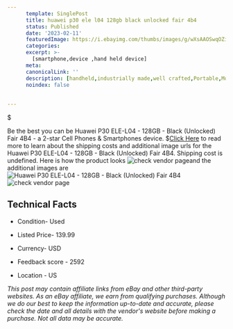 ```yaml
---
      template: SinglePost
      title: huawei p30 ele l04 128gb black unlocked fair 4b4
      status: Published
      date: '2023-02-11'
      featuredImage: https://i.ebayimg.com/thumbs/images/g/wXsAAOSwqOZizI52/s-l225.jpg
      categories: 
      excerpt: >-
        [smartphone,device ,hand held device]
      meta:
      canonicalLink: ''
      description: [handheld,industrially made,well crafted,Portable,Mobile,Compact,Convenient,Lightweight,Maneuverable,Man-portable,Miniature,Carriable,Hand-held,Light,Holdable,Transportable,Mobile device,Pocket-sized,On-the-go,Wireless,Cordless,Compact size,Convenient size, smartphone,device ,hand held device]
      noindex: false
      
        
---
```

$

Be the best you can be Huawei P30 ELE-L04 - 128GB - Black (Unlocked) Fair 4B4 - a 2-star Cell Phones & Smartphones device.
$[Click Here](https://www.ebay.com/itm/275584467654?hash=item402a1d42c6%3Ag%3AwXsAAOSwqOZizI52&mkevt=1&mkcid=1&mkrid=711-53200-19255-0&campid=%253CePNCampaignId%253E&customid=%253CreferenceId%253E&toolid=10049) to read more to learn about the shipping costs and additional image urls for the Huawei P30 ELE-L04 - 128GB - Black (Unlocked) Fair 4B4. Shipping cost is undefined. Here is how the product looks ![check vendor page](https://i.ebayimg.com/thumbs/images/g/wXsAAOSwqOZizI52/s-l225.jpg)and the additional images are![Huawei P30 ELE-L04 - 128GB - Black (Unlocked) Fair 4B4](https://i.ebayimg.com/images/g/wXsAAOSwqOZizI52/s-l1600.jpg)![check vendor page](https://origin-galleryplus.ebayimg.com/ws/web/275584467654_2_0_1/225x225.jpg,https://origin-galleryplus.ebayimg.com/ws/web/275584467654_3_0_1/225x225.jpg)



 ## Technical Facts 



     
      

 - Condition- Used 


      

 - Listed Price- 139.99 


      

 - Currency- USD 


      

 - Feedback score - 2592 


      

 - Location - US 


      
      

 *_This post may contain affiliate links from eBay and other third-party websites. As an eBay affiliate, we earn from qualifying purchases. Although we do our best to keep the information up-to-date and accurate, please check the date and all details with the vendor's website before making a purchase. Not all data may be accurate._*






